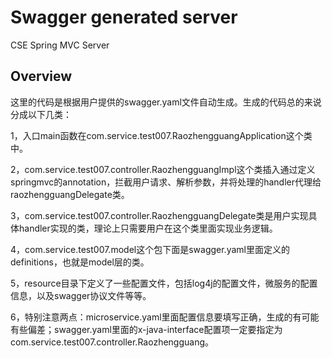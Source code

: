 # Swagger generated server

CSE Spring MVC Server


## Overview
这里的代码是根据用户提供的swagger.yaml文件自动生成。生成的代码总的来说分成以下几类：

1，入口main函数在com.service.test007.RaozhengguangApplication这个类中。

2，com.service.test007.controller.RaozhengguangImpl这个类插入通过定义springmvc的annotation，拦截用户请求、解析参数，并将处理的handler代理给raozhengguangDelegate类。

3，com.service.test007.controller.RaozhengguangDelegate类是用户实现具体handler实现的类，理论上只需要用户在这个类里面实现业务逻辑。

4，com.service.test007.model这个包下面是swagger.yaml里面定义的definitions，也就是model层的类。

5，resource目录下定义了一些配置文件，包括log4j的配置文件，微服务的配置信息，以及swagger协议文件等等。

6，特别注意两点：microservice.yaml里面配置信息要填写正确，生成的有可能有些偏差；swagger.yaml里面的x-java-interface配置项一定要指定为com.service.test007.controller.Raozhengguang。